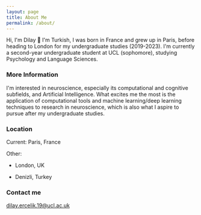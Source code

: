```yaml
---
layout: page
title: About Me
permalink: /about/
---
```


Hi, I'm Dilay 👋 
I'm Turkish, I was born in France and grew up in Paris, before heading to London for my undergraduate studies (2019-2023).
I'm currently a second-year undergraduate student at UCL (sophomore), studying Psychology and Language Sciences.

### More Information

I'm interested in neuroscience, especially its computational and cognitive subfields, and Artificial Intelligence. 
What excites me the most is the application of computational tools and machine learning/deep learning techniques to research in neuroscience, which is also what I aspire to pursue after my undergraduate studies.

### Location

Current: Paris, France

Other: 
- London, UK  

- Denizli, Turkey


### Contact me

[dilay.ercelik.19@ucl.ac.uk](mailto:dilay.ercelik.19@ucl.ac.uk)
